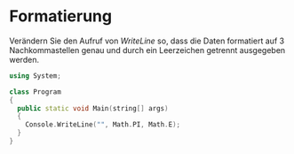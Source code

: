 # Formatierung

Verändern Sie den Aufruf von *WriteLine* so, dass die Daten formatiert
auf 3 Nachkommastellen genau und durch ein Leerzeichen getrennt ausgegeben werden.

```cpp
using System;

class Program
{
  public static void Main(string[] args)
  {
    Console.WriteLine("", Math.PI, Math.E);
  }
}
```